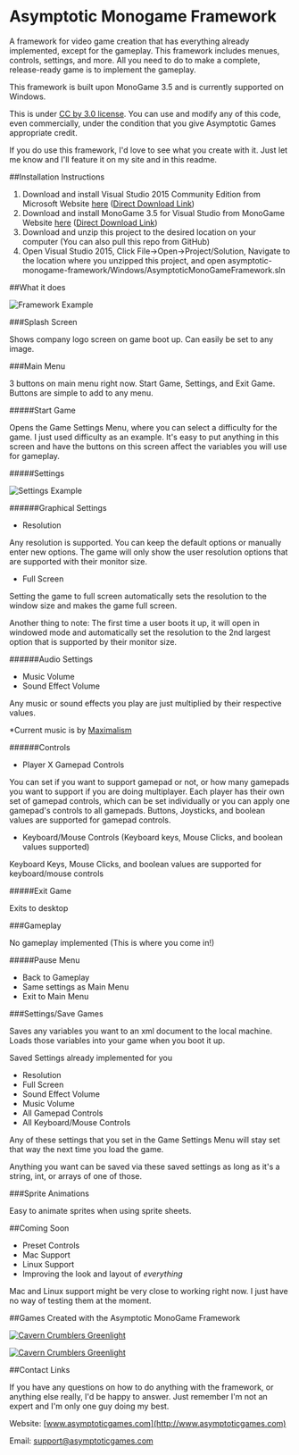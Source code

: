 # Asymptotic Monogame Framework

A framework for video game creation that has everything already implemented, except for the gameplay.  This framework includes menues, controls, settings, and more. All you need to do to make a complete, release-ready game is to implement the gameplay.

This framework is built upon MonoGame 3.5 and is currently supported on Windows.

This is under [CC by 3.0 license](https://creativecommons.org/licenses/by/3.0/). You can use and modify any of this code, even commercially, under the condition that you give Asymptotic Games appropriate credit.

If you do use this framework, I'd love to see what you create with it. Just let me know and I'll feature it on my site and in this readme.

##Installation Instructions

 1. Download and install Visual Studio 2015 Community Edition from Microsoft Website [here](https://www.microsoft.com/en-us/download/details.aspx?id=48146) ([Direct Download Link](https://www.microsoft.com/en-us/download/confirmation.aspx?id=48146))
 2. Download and install MonoGame 3.5 for Visual Studio from MonoGame Website [here](http://www.monogame.net/2016/03/17/monogame-3-5/) ([Direct Download Link](http://www.monogame.net/releases/v3.5.1/MonoGameSetup.exe))
 3. Download and unzip this project to the desired location on your computer (You can also pull this repo from GitHub)
 4. Open Visual Studio 2015, Click File->Open->Project/Solution, Navigate to the location where you unzipped this project, and open asymptotic-monogame-framework/Windows/AsymptoticMonoGameFramework.sln

##What it does

![Framework Example](http://asymptoticgames.com/images/framework-example.gif)

###Splash Screen

Shows company logo screen on game boot up. Can easily be set to any image.

###Main Menu

3 buttons on main menu right now.  Start Game, Settings, and Exit Game.  Buttons are simple to add to any menu.

#####Start Game

Opens the Game Settings Menu, where you can select a difficulty for the game.  I just used difficulty as an example.  It's easy to put anything in this screen and have the buttons on this screen affect the variables you will use for gameplay.
  
#####Settings

![Settings Example](http://asymptoticgames.com/images/settings-example.gif)

######Graphical Settings

 - Resolution

Any resolution is supported.  You can keep the default options or manually enter new options.  The game will only show the user resolution options that are supported with their monitor size.

 - Full Screen
  
Setting the game to full screen automatically sets the resolution to the window size and makes the game full screen.

Another thing to note: The first time a user boots it up, it will open in windowed mode and automatically set the resolution to the 2nd largest option that is supported by their monitor size.
 
######Audio Settings

 - Music Volume
 - Sound Effect Volume
 
Any music or sound effects you play are just multiplied by their respective values.

*Current music is by [Maximalism](http://maximalismmusic.com/)
 
######Controls

- Player X Gamepad Controls
  
You can set if you want to support gamepad or not, or how many gamepads you want to support if you are doing multiplayer.  Each player has their own set of gamepad controls, which can be set individually or you can apply one gamepad's controls to all gamepads.  Buttons, Joysticks, and boolean values are supported for gamepad controls.
  
 - Keyboard/Mouse Controls (Keyboard keys, Mouse Clicks, and boolean values supported)
  
Keyboard Keys, Mouse Clicks, and boolean values are supported for keyboard/mouse controls
  
#####Exit Game

Exits to desktop

###Gameplay

No gameplay implemented (This is where you come in!)

#####Pause Menu

 - Back to Gameplay
 - Same settings as Main Menu
 - Exit to Main Menu

###Settings/Save Games

Saves any variables you want to an xml document to the local machine. Loads those variables into your game when you boot it up.  

Saved Settings already implemented for you

 - Resolution
 - Full Screen
 - Sound Effect Volume
 - Music Volume
 - All Gamepad Controls
 - All Keyboard/Mouse Controls
 
Any of these settings that you set in the Game Settings Menu will stay set that way the next time you load the game.

Anything you want can be saved via these saved settings as long as it's a string, int, or arrays of one of those.

###Sprite Animations

Easy to animate sprites when using sprite sheets.

##Coming Soon

 - Preset Controls
 - Mac Support
 - Linux Support
 - Improving the look and layout of *everything*
 
Mac and Linux support might be very close to working right now. I just have no way of testing them at the moment.

##Games Created with the Asymptotic MonoGame Framework

[![Cavern Crumblers Greenlight](http://asymptoticgames.com/images/logo-small.png)](http://www.caverncrumblersgame.com)

[![Cavern Crumblers Greenlight](http://asymptoticgames.com/images/greenlight-widget-image.png)](http://steamcommunity.com/sharedfiles/filedetails/?id=860585134)

##Contact Links

If you have any questions on how to do anything with the framework, or anything else really, I'd be happy to answer. Just remember I'm not an expert and I'm only one guy doing my best.

Website: [www.asymptoticgames.com](http://www.asymptoticgames.com)

Email: [support@asymptoticgames.com](support@asymptoticgames.com)
